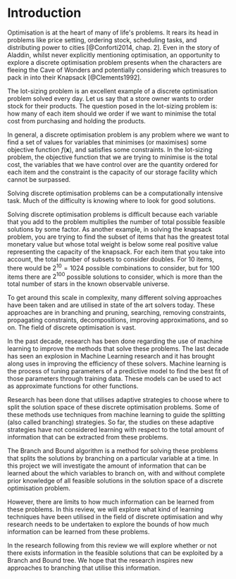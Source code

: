 # Introduction

Optimisation is at the heart of many of life's problems.
It rears its head in problems like price setting, ordering stock, scheduling tasks, and distributing power to cities [@Conforti2014, chap. 2]. Even in the story of Aladdin, whilst never explicitly mentioning optimisation, an opportunity to explore a discrete optimisation problem presents when the characters are fleeing the Cave of Wonders and potentially considering which treasures to pack in into their Knapsack [@Clements1992].

<!--give example of the lot-sizing problem-->
The lot-sizing problem is an excellent example of a discrete optimisation problem solved every day. Let us say that a store owner wants to order stock for their products. The question posed in the lot-sizing problem is: how many of each item should we order if we want to minimise the total cost from purchasing and holding the products. <!--There might be more-->

<!--
More detail about discrete optimisation in general
- constraints
- discrete solutions
-->
In general, a discrete optimisation problem is any problem where we want to find a set of values for variables that minimises (or maximises) some objective function $f(\mathbf{x})$, and satisfies some constraints. In the lot-sizing problem, the objective function that we are trying to minimise is the total cost, the variables that we have control over are the quantity ordered for each item and the constraint is the capacity of our storage facility which cannot be surpassed.

Solving discrete optimisation problems can be a computationally intensive task.
Much of the difficulty is knowing where to look for good solutions.

Solving discrete optimisation problems is difficult because each variable that you add to the problem multiplies the number of total possible feasible solutions by some factor. As another example, in solving the knapsack problem, you are trying to find the subset of items that has the greatest total monetary value but whose total weight is below some real positive value representing the capacity of the knapsack. For each item that you take into account, the total number of subsets to consider doubles. For $10$ items, there would be $2^{10} = 1024$ possible combinations to consider, but for $100$ items there are $2^{100}$ possible solutions to consider, which is more than the total number of stars in the known observable universe<!--TODO: cite this-->.

To get around this scale in complexity, many different solving approaches have been taken and are utilised in state of the art solvers today<!--TODO: do I need to cite this?-->. These approaches are in branching and pruning, searching, removing constraints, propagating constraints, decompositions, improving approximations, and so on<!--TODO: citations-->. The field of discrete optimisation is vast. <!--TODO: talk about reference seminal papers on these subsections for further reading-->

In the past decade, research has been done regarding the use of machine learning to improve the methods that solve these problems<!--TODO: either cut this sentence or the next-->. The last decade has seen an explosion in Machine Learning research and it has brought along uses in improving the efficiency of these solvers<!--TODO: citations-->. Machine learning is the process of tuning parameters of a predictive model to find the best fit of those parameters through training data. These models can be used to act as approximate functions for other functions<!--TODO: cite the strong branching paper-->.

Research has been done<!--TODO: vague, add references--> that utilises adaptive strategies to choose where to split the solution space of these discrete optimisation problems. 
Some of these methods use techniques from machine learning to guide the splitting (also called branching) strategies.
So far, the studies on these adaptive strategies have not considered learning with respect to the total amount of information that can be extracted from these problems.

The Branch and Bound <!--TODO: citation--> algorithm is a method for solving these problems that splits the solutions by branching on a particular variable at a time.
In this project we will investigate the amount of information that can be learned about the which variables to branch on, with and without complete prior knowledge of all feasible solutions in the solution space of a discrete optimisation problem.

However, there are limits to how much information can be learned from these problems. In this review, we will explore what kind of learning techniques have been utilised in the field of discrete optimisation and why research needs to be undertaken to explore the bounds of how much information can be learned from these problems.

In the research following from this review we will explore whether or not there exists information in the feasible solutions that can be exploited by a Branch and Bound tree. We hope that the research inspires new approaches to branching that utilise this information.
